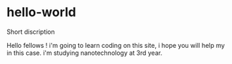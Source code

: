 # hello-world
Short discription

Hello fellows !
i'm going to learn coding on this site, i hope you will help my in this case.
i'm studying nanotechnology at 3rd year.
